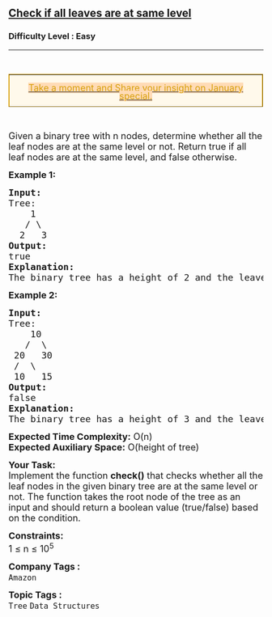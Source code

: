 <h2><a href="https://www.geeksforgeeks.org/problems/leaf-at-same-level/1">Check if all leaves are at same level</a></h2><h3>Difficulty Level : Easy</h3><hr><div class="problems_problem_content__Xm_eO"><p>&nbsp;</p>
<table style="border-collapse: collapse; width: 99.8274%; background-color: #fff9eb; border-color: #d79f0a; height: 65.1px;" border="1">
<tbody>
<tr style="height: 65.1px;">
<td style="width: 100%; text-align: center; height: 65.1px;">
<p style="margin-bottom: 0cm; line-height: 100%;"><a href="https://forms.gle/6MpVsAEdw2GqZCjE7" target="_blank" rel="noopener"> </a></p>
<p style="margin-bottom: 0cm; line-height: 100%;"><a href="https://forms.gle/6MpVsAEdw2GqZCjE7"><span style="color: #d79f0a;"><span style="font-size: large;"><span style="background: #ffdbb6;">Take a moment and Share your insight on January special.</span></span></span></a></p>
<p style="margin-bottom: 0cm; line-height: 100%;"><a href="https://forms.gle/6MpVsAEdw2GqZCjE7" target="_blank" rel="noopener"></a></p>
</td>
</tr>
</tbody>
</table>
<p>&nbsp;</p>
<p><span style="font-size: 18px;">Given a binary tree with n nodes, determine whether all the leaf nodes are at the same level or not. Return true if all leaf nodes are at the same level, and false otherwise.</span></p>
<p><span style="font-size: 18px;"><strong>Example 1:</strong></span></p>
<pre><span style="font-size: 18px;"><strong>Input:</strong><br>Tree:<br>    1<br>   / \<br>  2   3<br><strong>Output:</strong><br>true<br><strong>Explanation:</strong><br>The binary tree has a height of 2 and the leaves are at the same level.</span></pre>
<p><span style="font-size: 18px;"><strong>Example 2:</strong></span></p>
<pre><span style="font-size: 18px;"><strong>Input:</strong><br>Tree:<br>    10<br>   /  \<br> 20   30<br> /  \<br> 10   15<br><strong>Output:</strong><br>false<br><strong>Explanation:</strong><br>The binary tree has a height of 3 and the leaves are not at the same level.</span></pre>
<p><span style="font-size: 18px;"><strong>Expected Time Complexity:</strong> O(n)<br><strong>Expected Auxiliary Space:</strong> O(height of tree)</span></p>
<p><span style="font-size: 18px;"><strong>Your Task:</strong><br>Implement the function <strong>check()</strong> that checks whether all the leaf nodes in the given binary tree are at the same level or not. The function takes the root node of the tree as an input and should return a boolean value (true/false) based on the condition.</span></p>
<p><span style="font-size: 18px;"><strong>Constraints:</strong><br>1 ≤ n ≤ 10<sup>5</sup></span></p></div><p><span style=font-size:18px><strong>Company Tags : </strong><br><code>Amazon</code>&nbsp;<br><p><span style=font-size:18px><strong>Topic Tags : </strong><br><code>Tree</code>&nbsp;<code>Data Structures</code>&nbsp;